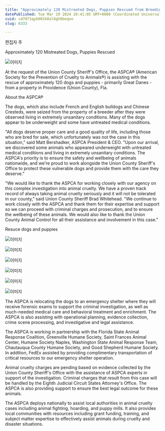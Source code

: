 ```yaml
---
title: "Approximately 120 Mistreated Dogs, Puppies Rescued from Breeding Operation in Florida"
datePublished: Tue Mar 19 2024 20:41:05 GMT+0000 (Coordinated Universal Time)
cuid: cm7071qyb001k0al8gh8beqoo
slug: 6333

---
```



편집자 주

Approximately 120 Mistreated Dogs, Puppies Rescued

![이미지](https://cdn.hashnode.com/res/hashnode/image/upload/v1739260911204/69183f8a-29ed-47b0-8dbc-6bb122821c64.jpeg)

At the request of the Union County Sheriff's Office, the ASPCA® (American Society for the Prevention of Cruelty to Animals®) is assisting with the rescue of approximately 120 dogs and puppies - primarily Great Danes - from a property in Providence (Union County), Fla.

About the ASPCA®

The dogs, which also include French and English bulldogs and Chinese Cresteds, were seized from the property of a breeder after they were observed living in extremely unsanitary conditions. Many of the dogs appear to be underweight and some have untreated medical conditions.

"All dogs deserve proper care and a good quality of life, including those who are bred for sale, which unfortunately was not the case in this situation," said Matt Bershadker, ASPCA President & CEO. "Upon our arrival, we discovered some animals who appeared underweight with untreated medical conditions and living in extremely unsanitary conditions. The ASPCA's priority is to ensure the safety and wellbeing of animals nationwide, and we're proud to work alongside the Union County Sheriff's Office to protect these vulnerable dogs and provide them with the care they deserve."

"We would like to thank the ASPCA for working closely with our agency on this complex investigation into animal cruelty. We have a proven track record of always taking animal cruelty seriously and it will not be tolerated in our county," said Union County Sheriff Brad Whitehead. "We continue to work closely with the ASPCA and thank them for their expertise and support so we can proceed with criminal charges and prosecution, and to ensure the wellbeing of these animals. We would also like to thank the Union County Animal Control for all their assistance and involvement in this case."

Resuce dogs and puppies

![이미지](https://cdn.hashnode.com/res/hashnode/image/upload/v1739260913363/daa0c6de-3628-4432-aa08-c52cbe411a0d.jpeg)

![이미지](https://cdn.hashnode.com/res/hashnode/image/upload/v1739260915328/a61a2a6e-cc37-46a7-84f3-8aa8235bb090.jpeg)

![이미지](https://cdn.hashnode.com/res/hashnode/image/upload/v1739260917530/83c193f4-1024-4314-bfd9-b41f858a8ddb.jpeg)

![이미지](https://cdn.hashnode.com/res/hashnode/image/upload/v1739260919837/41c77af1-8578-4261-a6cf-d913ed191de5.jpeg)

![이미지](https://cdn.hashnode.com/res/hashnode/image/upload/v1739260922020/0fb04fea-f962-453a-bf0d-5c831dd7c7cf.jpeg)

![이미지](https://cdn.hashnode.com/res/hashnode/image/upload/v1739260923934/65fbaf6f-d2fb-4e82-b6c3-ef8c03884a60.jpeg)

The ASPCA is relocating the dogs to an emergency shelter where they will receive forensic exams to support the criminal investigation, as well as much-needed medical care and behavioral treatment and enrichment. The ASPCA is also assisting with operational planning, evidence collection, crime scene processing, and investigative and legal assistance.

The ASPCA is working in partnership with the Florida State Animal Response Coalition, Greenville Humane Society, Saint Frances Animal Center, Humane Society Naples, Washington State Animal Response Team, Chautauqua County Humane Society, and Good Shepherd Humane Society. In addition, FedEx assisted by providing complimentary transportation of critical resources to our emergency shelter operation.

Animal cruelty charges are pending based on evidence collected by the Union County Sheriff's Office with the assistance of ASPCA experts in support of the investigation. Criminal charges that result from this case will be handled by the Eighth Judicial Circuit States Attorney's Office. The ASPCA is also providing support to ensure the best legal outcome for these animals.

The ASPCA deploys nationally to assist local authorities in animal cruelty cases including animal fighting, hoarding, and puppy mills. It also provides local communities with resources including grant funding, training, and subject matter expertise to effectively assist animals during cruelty and disaster situations.